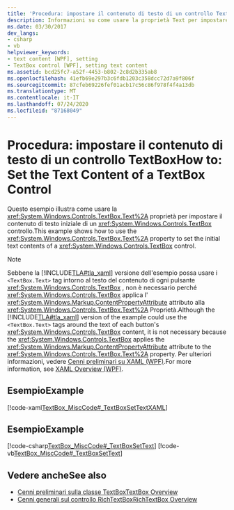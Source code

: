 ```yaml
---
title: 'Procedura: impostare il contenuto di testo di un controllo TextBox'
description: Informazioni su come usare la proprietà Text per impostare il contenuto di testo iniziale di un controllo TextBox Windows Presentation Foundation.
ms.date: 03/30/2017
dev_langs:
- csharp
- vb
helpviewer_keywords:
- text content [WPF], setting
- TextBox control [WPF], setting text content
ms.assetid: bcd25fc7-a52f-4453-b802-2c8d2b335ab8
ms.openlocfilehash: 41efb69e297b3c6fdb1203c358dcc72d7a9f806f
ms.sourcegitcommit: 87cfeb69226fef01acb17c56c86f978f4f4a13db
ms.translationtype: MT
ms.contentlocale: it-IT
ms.lasthandoff: 07/24/2020
ms.locfileid: "87168049"
---
```

# <a name="how-to-set-the-text-content-of-a-textbox-control"></a><span data-ttu-id="ff3e1-103">Procedura: impostare il contenuto di testo di un controllo TextBox</span><span class="sxs-lookup"><span data-stu-id="ff3e1-103">How to: Set the Text Content of a TextBox Control</span></span>

<span data-ttu-id="ff3e1-104">Questo esempio illustra come usare la <xref:System.Windows.Controls.TextBox.Text%2A> proprietà per impostare il contenuto di testo iniziale di un <xref:System.Windows.Controls.TextBox> controllo.</span><span class="sxs-lookup"><span data-stu-id="ff3e1-104">This example shows how to use the <xref:System.Windows.Controls.TextBox.Text%2A> property to set the initial text contents of a <xref:System.Windows.Controls.TextBox> control.</span></span>

> [!NOTE]
> <span data-ttu-id="ff3e1-105">Sebbene la [!INCLUDE[TLA#tla_xaml](../../../../includes/tlasharptla-xaml-md.md)] versione dell'esempio possa usare i `<TextBox.Text>` tag intorno al testo del contenuto di ogni pulsante <xref:System.Windows.Controls.TextBox> , non è necessario perché <xref:System.Windows.Controls.TextBox> applica l' <xref:System.Windows.Markup.ContentPropertyAttribute> attributo alla <xref:System.Windows.Controls.TextBox.Text%2A> Proprietà.</span><span class="sxs-lookup"><span data-stu-id="ff3e1-105">Although the [!INCLUDE[TLA#tla_xaml](../../../../includes/tlasharptla-xaml-md.md)] version of the example could use the `<TextBox.Text>` tags around the text of each button's <xref:System.Windows.Controls.TextBox> content, it is not necessary because the <xref:System.Windows.Controls.TextBox> applies the <xref:System.Windows.Markup.ContentPropertyAttribute> attribute to the <xref:System.Windows.Controls.TextBox.Text%2A> property.</span></span> <span data-ttu-id="ff3e1-106">Per ulteriori informazioni, vedere [Cenni preliminari su XAML (WPF)](../../../desktop-wpf/fundamentals/xaml.md).</span><span class="sxs-lookup"><span data-stu-id="ff3e1-106">For more information, see [XAML Overview (WPF)](../../../desktop-wpf/fundamentals/xaml.md).</span></span>

## <a name="example"></a><span data-ttu-id="ff3e1-107">Esempio</span><span class="sxs-lookup"><span data-stu-id="ff3e1-107">Example</span></span>

[!code-xaml[TextBox_MiscCode#_TextBoxSetTextXAML](~/samples/snippets/csharp/VS_Snippets_Wpf/TextBox_MiscCode/CSharp/Window1.xaml#_textboxsettextxaml)]

## <a name="example"></a><span data-ttu-id="ff3e1-108">Esempio</span><span class="sxs-lookup"><span data-stu-id="ff3e1-108">Example</span></span>

[!code-csharp[TextBox_MiscCode#_TextBoxSetText](~/samples/snippets/csharp/VS_Snippets_Wpf/TextBox_MiscCode/CSharp/Window1.xaml.cs#_textboxsettext)]
[!code-vb[TextBox_MiscCode#_TextBoxSetText](~/samples/snippets/visualbasic/VS_Snippets_Wpf/TextBox_MiscCode/VisualBasic/Window1.xaml.vb#_textboxsettext)]

## <a name="see-also"></a><span data-ttu-id="ff3e1-109">Vedere anche</span><span class="sxs-lookup"><span data-stu-id="ff3e1-109">See also</span></span>

- [<span data-ttu-id="ff3e1-110">Cenni preliminari sulla classe TextBox</span><span class="sxs-lookup"><span data-stu-id="ff3e1-110">TextBox Overview</span></span>](textbox-overview.md)
- [<span data-ttu-id="ff3e1-111">Cenni generali sul controllo RichTextBox</span><span class="sxs-lookup"><span data-stu-id="ff3e1-111">RichTextBox Overview</span></span>](richtextbox-overview.md)
